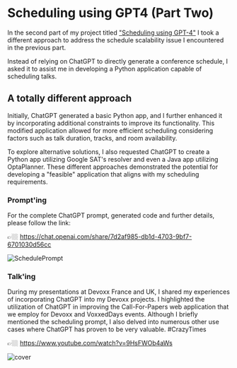 # Scheduling using GPT4 (Part Two)

In the second part of my project titled ["Scheduling using GPT-4"](https://github.com/stephanj/Scheduling-using-GPT4) I took a different approach to address the schedule scalability issue I encountered in the previous part.

Instead of relying on ChatGPT to directly generate a conference schedule, I asked it to assist me in developing a Python application capable of scheduling talks.

## A totally different approach

Initially, ChatGPT generated a basic Python app, and I further enhanced it by incorporating additional constraints to improve its functionality. 
This modified application allowed for more efficient scheduling considering factors such as talk duration, tracks, and room availability.

To explore alternative solutions, I also requested ChatGPT to create a Python app utilizing Google SAT's resolver and even a Java app utilizing OptaPlanner. These different approaches demonstrated the potential for developing a "feasible" application that aligns with my scheduling requirements.

### Prompt'ing

For the complete ChatGPT prompt, generated code and further details, please follow the link: 

👉🏼 https://chat.openai.com/share/7d2af985-db1d-4703-9bf7-6701030d56cc

![SchedulePrompt](https://github.com/stephanj/Scheduling-using-GPT4-part-2/assets/179457/9be7b928-9f7f-4a2d-9890-75dafe25809a)

### Talk'ing

During my presentations at Devoxx France and UK, I shared my experiences of incorporating ChatGPT into my Devoxx projects. I highlighted the utilization of ChatGPT in improving the Call-For-Papers web application that we employ for Devoxx and VoxxedDays events. Although I briefly mentioned the scheduling prompt, I also delved into numerous other use cases where ChatGPT has proven to be very valuable.  #CrazyTimes

👉🏼 https://www.youtube.com/watch?v=9HsFWOb4aWs

![cover](https://github.com/stephanj/Scheduling-using-GPT4-part-2/assets/179457/0c34917a-1ce5-472b-a409-15fba28c45e7)
